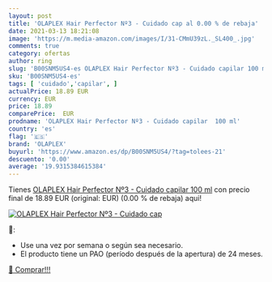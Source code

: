 ```yaml
---
layout: post
title: 'OLAPLEX Hair Perfector Nº3 - Cuidado cap al 0.00 % de rebaja'
date: 2021-03-13 18:21:08
image: 'https://m.media-amazon.com/images/I/31-CMmU39zL._SL400_.jpg'
comments: true
category: ofertas
author: ring
slug: 'B00SNM5US4-es OLAPLEX Hair Perfector Nº3 - Cuidado capilar 100 ml'
sku: 'B00SNM5US4-es'
tags: [ 'cuidado','capilar', ]
actualPrice: 18.89 EUR
currency: EUR
price: 18.89
comparePrice:  EUR
prodname: 'OLAPLEX Hair Perfector Nº3 - Cuidado capilar  100 ml'
country: 'es'
flag: '🇪🇸'
brand: 'OLAPLEX'
buyurl: 'https://www.amazon.es/dp/B00SNM5US4/?tag=tolees-21'
descuento: '0.00'
average: '19.9315384615384'
---
```


Tienes [OLAPLEX Hair Perfector Nº3 - Cuidado capilar  100 ml](https://www.amazon.es/dp/B00SNM5US4/?tag=tolees-21) con precio final de  18.89 EUR (original:  EUR) (0.00 %  de rebaja) aqui!

[![OLAPLEX Hair Perfector Nº3 - Cuidado cap](https://m.media-amazon.com/images/I/31-CMmU39zL._SL400_.jpg)](https://www.amazon.es/dp/B00SNM5US4/?tag=tolees-21)

🔎:

- Use una vez por semana o según sea necesario.
- El producto tiene un PAO (período después de la apertura) de 24 meses.

[🛒 Comprar!!!](https://www.amazon.es/dp/B00SNM5US4/?tag=tolees-21)
